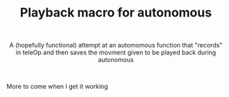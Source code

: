 #   <h1 style="text-align: center">Playback macro for autonomous</h1>

</br>

<p style="text-align: center">A (hopefully functional) attempt at an automomous function that "records" in teleOp and then saves the movment given to be played back during autonomous</p>

</br>

<p>More to come when I get it working</p>